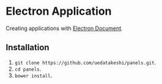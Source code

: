 # Electron Application

Creating applications with [Electron Document]( http://electron.atom.io/docs/v0.33.0/).

## Installation

1. `git clone https://github.com/uedatakeshi/panels.git`.
2. `cd panels`.
3. `bower install`.

